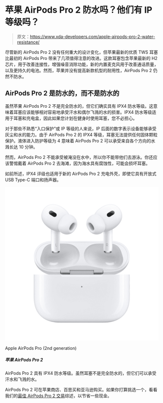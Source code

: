 # 苹果 AirPods Pro 2 防水吗？他们有 IP 等级吗？

> 原文：<https://www.xda-developers.com/apple-airpods-pro-2-water-resistance/>

尽管新的 AirPods Pro 2 没有任何重大的设计变化，但苹果最新的优质 TWS 耳塞比最初的 AirPods Pro 带来了几项值得注意的改进。这款耳塞包含苹果最新的 H2 芯片，用于改善连接性，增强噪音消除功能，新的内置麦克风用于改善通话质量，以及更持久的电池。然而，苹果并没有提高新款机型的耐用性，AirPods Pro 2 仍然不防水。

## AirPods Pro 2 是防水的，而不是防水的

虽然苹果 AirPods Pro 2 不是完全防水的，但它们确实具有 IPX4 防水等级。这意味着耳塞应该能够相对容易地承受汗水和偶尔飞溅的水的损害。IPX4 防水等级适用于耳塞和充电盒，因此如果您计划在健身时使用耳塞，您不必担心。

对于那些不熟悉“入口保护”或 IP 等级的人来说，IP 后面的数字表示设备能够承受灰尘和水的能力。由于 AirPods Pro 2 的 IPX4 等级，耳塞无法提供任何固体颗粒保护。液体进入防护等级为 4 意味着 AirPods Pro 2 可以承受来自各个方向的水溅长达 10 分钟。

然而，AirPods Pro 2 不能承受被淹没在水中，所以你不能带他们去游泳。你还应该警惕戴着 AirPods Pro 2 去海滩，因为海水具有腐蚀性，可能会损坏耳塞。

如前所述，IPX4 评级也适用于新的 AirPods Pro 2 充电外壳，即使它具有开放式 USB Type-C 端口和扬声器。

 <picture>![The new AirPods Pro improve in all the areas that matter, including sound, battery, and in new features.](img/44765d7e946f8abd8c4f50eb68232dd8.png)</picture> 

Apple AirPods Pro (2nd generation)

##### 苹果 AirPods Pro 2

AirPods Pro 2 具有 IPX4 防水等级。虽然耳塞不是完全防水的，但它们可以承受汗水和飞溅的水。

AirPods Pro 2 可在苹果商店、百思买和亚马逊购买。如果你打算挑选一个，看看我们的[最佳 AirPods Pro 2 交易](https://www.xda-developers.com/best-apple-airpods-2-deals/)综述，以节省一些现金。